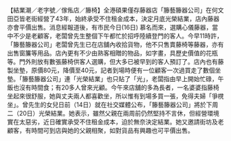 【結業潮／老字號／傢俬店／籐椅】全港碩果僅存藤器店「籐藝籐器公司」在何文田亞皆老街經營了43年，始終承受不住租金成本，決定月底光榮結業，店內藤器亦會平價出售。消息經報道後，有市民今日(16日) 慕名而來，選購心儀藤器，當中不少是老顧客，老闆曾先生整個下午都忙於招呼陸續登門的客人。今早11時許，「籐藝籐器公司」老闆曾先生已在店舖內收拾貨物，他不只售賣藤椅等藤器，亦有出售窗簾等用品。店內更有不少由熟客相贈的物品，如字畫，具歷史價值的花瓶等。門外則放有數張藤椅供客人選購，但大多已被早到的客人預訂了。店內也有藤製坐墊，原價80元，降價至40元，記者到場時便有一位顧客一次過買走了數個坐墊。「籐藝籐器公司」連「光榮結業」也只貼了「光」，老闆指由早上開始忙碌，午飯也沒有時間食；有20多人曾來光顧。今午來店舖的多為長者，一名婆婆指藤椅坐起來很舒服，她與丈夫兩人都喜歡坐，所以惟有到場多買一張，免得夫婦「爭櫈坐」。曾先生的女兒日前（14日）就在社交媒體公布，「籐藝籐器公司」將於下周二（20日）光榮結業。她表示，雖然父親在兩周前仍然堅持不言休，但經營環境實在太惡劣，近日確實承受不住租金成本，迫於無奈決定結業。她又邀請街坊及老顧客，有時間可到店與她的父親相聚，如對貨品有興趣也可平價出售。
